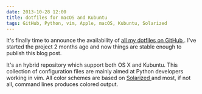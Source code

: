 ```yaml
---
date: 2013-10-28 12:00
title: dotfiles for macOS and Kubuntu
tags: GitHub, Python, vim, Apple, macOS, Kubuntu, Solarized
---
```


It's finally time to announce the availability of [all my dotfiles on GitHub
](https://github.com/kdeldycke/dotfiles). I've started the project 2 months ago
and now things are stable enough to publish this blog post.

It's an hybrid repository which support both OS X and Kubuntu. This collection
of configuration files are mainly aimed at Python developers working in vim.
All color schemes are based on [Solarized
](http://ethanschoonover.com/solarized) and most, if not all, command lines
produces colored output.
